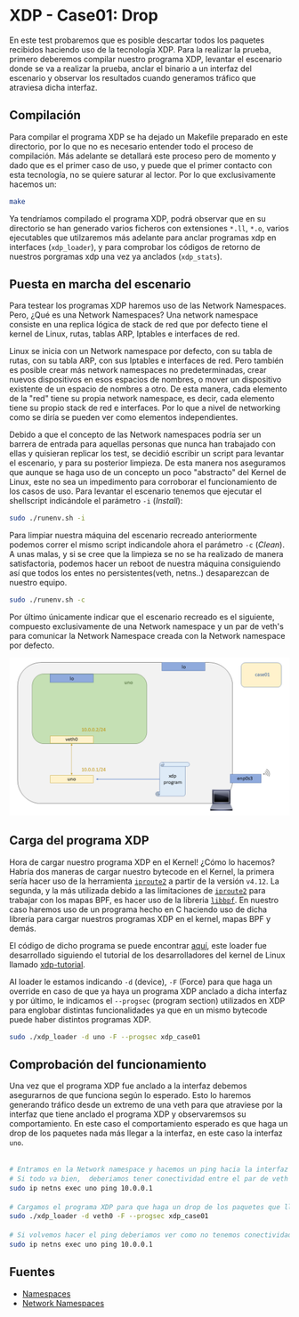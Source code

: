 # XDP - Case01: Drop

En este test probaremos que es posible descartar todos los paquetes recibidos haciendo uso de la tecnología XDP. Para la realizar la prueba, primero deberemos compilar nuestro programa XDP, levantar el escenario donde se va a realizar la prueba, anclar el binario a un interfaz del escenario y observar los resultados cuando generamos tráfico que atraviesa dicha interfaz.

## Compilación

Para compilar el programa XDP se ha dejado un Makefile preparado en este directorio, por lo que no es necesario entender todo el proceso de compilación. Más adelante se detallará este proceso pero de momento y dado que es el primer caso de uso, y puede que el primer contacto con esta tecnología, no se quiere saturar al lector. Por lo que exclusivamente hacemos un:

```bash
make
```

Ya tendríamos compilado el programa XDP, podrá observar que en su directorio se han generado varios ficheros con extensiones ``*.ll``, ``*.o``,  varios ejecutables que utilzaremos más adelante para anclar programas xdp en interfaces (``xdp_loader``), y para comprobar los códigos de retorno de nuestros porgramas xdp una vez ya anclados (``xdp_stats``).


## Puesta en marcha del escenario

Para testear los programas XDP haremos uso de las Network Namespaces. Pero, ¿Qué es una Network Namespaces? Una network namespace consiste en una replica lógica de stack de red que por defecto tiene el kernel de Linux, rutas, tablas ARP, Iptables e interfaces de red.

Linux se inicia con un Network namespace por defecto, con su tabla de rutas, con su tabla ARP, con sus Iptables e interfaces de red. Pero también es posible crear más network namespaces no predeterminadas, crear nuevos dispositivos en esos espacios de nombres, o mover un dispositivo existente de un espacio de nombres a otro. De esta manera, cada elemento de la "red" tiene su propia network namespace, es decir, cada elemento tiene su propio stack de red e interfaces. Por lo que a nivel de networking como se diría se pueden ver como elementos independientes.


Debido a que el concepto de las Network namespaces podría ser un barrera de entrada para aquellas personas que nunca han trabajado con ellas y quisieran replicar los test, se decidió escribir un script para levantar el escenario, y para su posterior limpieza. De esta manera nos aseguramos que aunque se haga uso de un concepto un poco "abstracto" del Kernel de Linux, este no sea un impedimento para corroborar el funcionamiento de los casos de uso. Para levantar el escenario tenemos que ejecutar el shellscript indicándole el parámetro ``-i`` (*Install*):

```bash
sudo ./runenv.sh -i
```

Para limpiar nuestra máquina del escenario recreado anteriormente podemos correr el mismo script indicandole ahora el parámetro ``-c``
(*Clean*). A unas malas, y si se cree que la limpieza se no se ha realizado de manera satisfactoria, podemos hacer un reboot de nuestra máquina consiguiendo así que todos los entes no persistentes(veth, netns..) desaparezcan de nuestro equipo. 

```bash
sudo ./runenv.sh -c
```
Por último únicamente indicar que el escenario recreado es el siguiente, compuesto exclusivamente de una Network namespace y un par de veth's para comunicar la Network Namespace creada con la Network namespace por defecto.

![scenario](../../../../img/use_cases/xdp/case01/scenario.png)

## Carga del programa  XDP

Hora de cargar nuestro programa XDP en el Kernel! ¿Cómo lo hacemos? Habría dos maneras de cargar nuestro bytecode en el Kernel, la primera sería hacer uso de la herramienta [``iproute2``](https://wiki.linuxfoundation.org/networking/iproute2) a partir de la versión ``v4.12``. La segunda, y la más utilizada debido a las limitaciones de [``iproute2``](https://wiki.linuxfoundation.org/networking/iproute2) para trabajar con los mapas BPF, es hacer uso de la libreria [``libbpf``](https://github.com/torvalds/linux/tree/master/tools/lib/bpf). En nuestro caso haremos uso de un programa hecho en C haciendo uso de dicha libreria para cargar nuestros programas XDP en el kernel, mapas BPF y demás.

El código de dicho programa se puede encontrar [aquí](https://github.com/davidcawork/TFG/blob/master/src/use_cases/xdp/util/xdp_loader.c), este loader fue desarrollado siguiendo el tutorial de los desarrolladores del kernel de Linux llamado [xdp-tutorial](https://github.com/xdp-project/xdp-tutorial).

Al loader le estamos indicando ``-d`` (device), ``-F`` (Force) para que haga un override en caso de que ya haya un programa XDP anclado a dicha interfaz y por último, le indicamos el ``--progsec`` (program section) utilizados en XDP para englobar distintas funcionalidades ya que en un mismo bytecode puede haber distintos programas XDP. 

```bash
sudo ./xdp_loader -d uno -F --progsec xdp_case01
```

## Comprobación del funcionamiento

Una vez que el programa XDP fue anclado a la interfaz debemos asegurarnos de que funciona según lo esperado. Esto lo haremos generando tráfico desde un extremo de una veth para que atraviese por la interfaz que tiene anclado el programa XDP y observaremsos su comportamiento. En este caso el comportamiento esperado es que haga un drop de los paquetes nada más llegar a la interfaz, en este caso la interfaz ``uno``.


```bash

# Entramos en la Network namespace y hacemos un ping hacia la interfaz con el programa XDP anclado. 
# Si todo va bien,  deberiamos tener conectividad entre el par de veth :)
sudo ip netns exec uno ping 10.0.0.1

# Cargamos el programa XDP para que haga un drop de los paquetes que lleguen a la interfaz 
sudo ./xdp_loader -d veth0 -F --progsec xdp_case01

# Si volvemos hacer el ping deberiamos ver como no tenemos conectividad
sudo ip netns exec uno ping 10.0.0.1
```

## Fuentes

* [Namespaces](http://man7.org/linux/man-pages/man7/namespaces.7.html)
* [Network Namespaces](http://man7.org/linux/man-pages/man7/network_namespaces.7.html)
